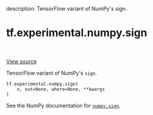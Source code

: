 description: TensorFlow variant of NumPy's sign.

<div itemscope itemtype="http://developers.google.com/ReferenceObject">
<meta itemprop="name" content="tf.experimental.numpy.sign" />
<meta itemprop="path" content="Stable" />
</div>

# tf.experimental.numpy.sign

<!-- Insert buttons and diff -->

<table class="tfo-notebook-buttons tfo-api nocontent" align="left">

</table>

<a target="_blank" class="external" href="/code/stable/tensorflow/python/ops/numpy_ops/np_array_ops.py">View source</a>



TensorFlow variant of NumPy's `sign`.


<pre class="devsite-click-to-copy prettyprint lang-py tfo-signature-link">
<code>tf.experimental.numpy.sign(
    x, out=None, where=None, **kwargs
)
</code></pre>



<!-- Placeholder for "Used in" -->

See the NumPy documentation for [`numpy.sign`](https://numpy.org/doc/stable/reference/generated/numpy.sign.html).